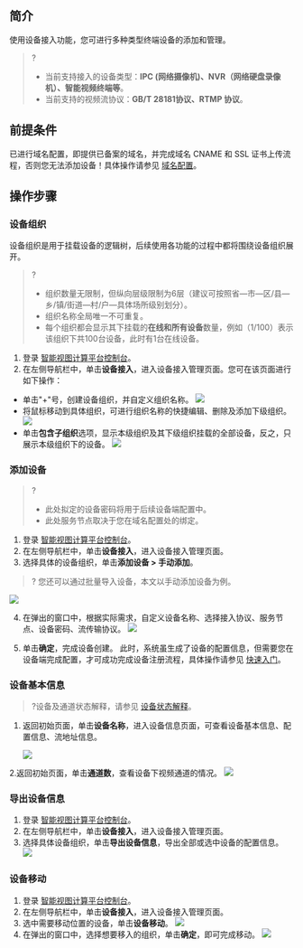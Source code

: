 
## 简介

使用设备接入功能，您可进行多种类型终端设备的添加和管理。

>?
>
>- 当前支持接入的设备类型：**IPC (网络摄像机)、NVR（网络硬盘录像机）、智能视频终端等**。
>- 当前支持的视频流协议：**GB/T 28181协议、RTMP 协议**。

## 前提条件

已进行域名配置，即提供已备案的域名，并完成域名 CNAME 和 SSL 证书上传流程，否则您无法添加设备！具体操作请参见 [域名配置]()。

## 操作步骤

### 设备组织

设备组织是用于挂载设备的逻辑树，后续使用各功能的过程中都将围绕设备组织展开。

>?
>
>- 组织数量无限制，但纵向层级限制为6层（建议可按照省—市—区/县—乡/镇/街道—村/户—具体场所级别划分）。
>- 组织名称全局唯一不可重复。
>- 每个组织都会显示其下挂载的**在线和所有设备**数量，例如（1/100）表示该组织下共100台设备，此时有1台在线设备。

1. 登录 [智能视图计算平台控制台](https://console.cloud.tencent.com/iss)。
2. 在左侧导航栏中，单击**设备接入**，进入设备接入管理页面。您可在该页面进行如下操作：

 - 单击"+"号，创建设备组织，并自定义组织名称。
   ![](https://qcloudimg.tencent-cloud.cn/raw/367247091569fe80ed291ce3ac523db6.png)
 - 将鼠标移动到具体组织，可进行组织名称的快捷编辑、删除及添加下级组织。 
   ![](https://qcloudimg.tencent-cloud.cn/raw/8efa34adf9db8498a42c1a0d082a5914.png)
 - 单击**包含子组织**选项，显示本级组织及其下级组织挂载的全部设备，反之，只展示本级组织下的设备。
   ![](https://qcloudimg.tencent-cloud.cn/raw/85886029d4aafaa6f0f51c7b3022aafd.png)

### 添加设备

>?
>
>- 此处拟定的设备密码将用于后续设备端配置中。
>- 此处服务节点取决于您在域名配置处的绑定。

1. 登录 [智能视图计算平台控制台](https://console.cloud.tencent.com/iss)。
2. 在左侧导航栏中，单击**设备接入**，进入设备接入管理页面。
3. 选择具体的设备组织，单击**添加设备 > 手动添加**。

>? 您还可以通过批量导入设备，本文以手动添加设备为例。

![](https://qcloudimg.tencent-cloud.cn/raw/83cf154b19507e5b8cc659cd425917fb.png)

4. 在弹出的窗口中，根据实际需求，自定义设备名称、选择接入协议、服务节点、设备密码、流传输协议。
   ![](https://qcloudimg.tencent-cloud.cn/raw/e4f660d0a566c749289132209dc1d199.png)

5. 单击**确定**，完成设备创建。
   此时，系统虽生成了设备的配置信息，但需要您在设备端完成配置，才可成功完成设备注册流程，具体操作请参见 [快速入门](https://cloud.tencent.com/document/product/1344/70084)。

  ### 设备基本信息

  > ?设备及通道状态解释，请参见 [设备状态解释](https://tcloud.woa.com/document/product/1344/83445?!preview)。

  1. 返回初始页面，单击**设备名称**，进入设备信息页面，可查看设备基本信息、配置信息、流地址信息。

     ![](https://qcloudimg.tencent-cloud.cn/raw/d31efee36f578b4a077c1d48da4da05e.png)

  2.返回初始页面，单击**通道数**，查看设备下视频通道的情况。
  ![](https://qcloudimg.tencent-cloud.cn/raw/787c9e1d54da316c41fa81c1c4d7b8ed.png)

  

### 导出设备信息

1. 登录 [智能视图计算平台控制台](https://console.cloud.tencent.com/iss)。
2. 在左侧导航栏中，单击**设备接入**，进入设备接入管理页面。
3. 选择具体设备组织，单击**导出设备信息**，导出全部或选中设备的配置信息。
   ![](https://qcloudimg.tencent-cloud.cn/raw/66cd16bf4995147066fe487d67d5a85c.png)

### 设备移动

1. 登录 [智能视图计算平台控制台](https://console.cloud.tencent.com/iss)。
2. 在左侧导航栏中，单击**设备接入**，进入设备接入管理页面。
3. 选中需要移动位置的设备，单击**设备移动**。
   ![](https://qcloudimg.tencent-cloud.cn/raw/27b56cf6deb0e178d17149bc972060dc.png)
4. 在弹出的窗口中，选择想要移入的组织，单击**确定**，即可完成移动。
   ![](https://qcloudimg.tencent-cloud.cn/raw/a3fbeb624b271fa0ba71c1c91240f82a.png)



